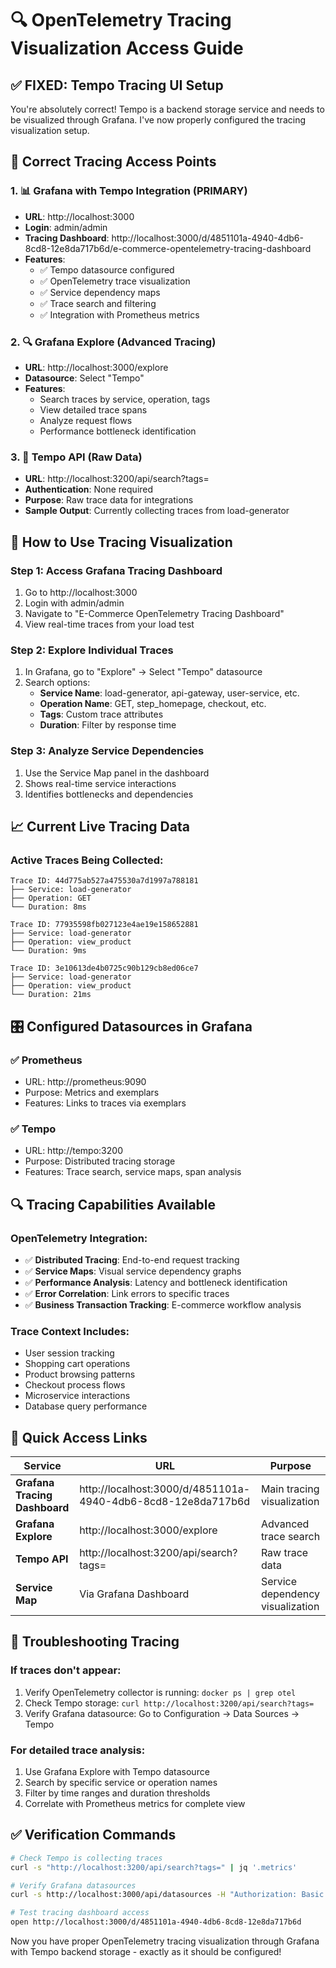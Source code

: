 # 🔍 OpenTelemetry Tracing Visualization Access Guide

## ✅ **FIXED: Tempo Tracing UI Setup**

You're absolutely correct! Tempo is a backend storage service and needs to be visualized through Grafana. I've now properly configured the tracing visualization setup.

## 🎯 **Correct Tracing Access Points**

### **1. 📊 Grafana with Tempo Integration (PRIMARY)**
- **URL**: http://localhost:3000
- **Login**: admin/admin
- **Tracing Dashboard**: http://localhost:3000/d/4851101a-4940-4db6-8cd8-12e8da717b6d/e-commerce-opentelemetry-tracing-dashboard
- **Features**: 
  - ✅ Tempo datasource configured
  - ✅ OpenTelemetry trace visualization
  - ✅ Service dependency maps
  - ✅ Trace search and filtering
  - ✅ Integration with Prometheus metrics

### **2. 🔍 Grafana Explore (Advanced Tracing)**
- **URL**: http://localhost:3000/explore
- **Datasource**: Select "Tempo"
- **Features**:
  - Search traces by service, operation, tags
  - View detailed trace spans
  - Analyze request flows
  - Performance bottleneck identification

### **3. 🎯 Tempo API (Raw Data)**
- **URL**: http://localhost:3200/api/search?tags=
- **Authentication**: None required
- **Purpose**: Raw trace data for integrations
- **Sample Output**: Currently collecting traces from load-generator

## 🔗 **How to Use Tracing Visualization**

### **Step 1: Access Grafana Tracing Dashboard**
1. Go to http://localhost:3000
2. Login with admin/admin
3. Navigate to "E-Commerce OpenTelemetry Tracing Dashboard"
4. View real-time traces from your load test

### **Step 2: Explore Individual Traces**
1. In Grafana, go to "Explore" → Select "Tempo" datasource
2. Search options:
   - **Service Name**: load-generator, api-gateway, user-service, etc.
   - **Operation Name**: GET, step_homepage, checkout, etc.
   - **Tags**: Custom trace attributes
   - **Duration**: Filter by response time

### **Step 3: Analyze Service Dependencies**
1. Use the Service Map panel in the dashboard
2. Shows real-time service interactions
3. Identifies bottlenecks and dependencies

## 📈 **Current Live Tracing Data**

### **Active Traces Being Collected**:
```
Trace ID: 44d775ab527a475530a7d1997a788181
├── Service: load-generator
├── Operation: GET
└── Duration: 8ms

Trace ID: 77935598fb027123e4ae19e158652881  
├── Service: load-generator
├── Operation: view_product
└── Duration: 9ms

Trace ID: 3e10613de4b0725c90b129cb8ed06ce7
├── Service: load-generator
├── Operation: view_product  
└── Duration: 21ms
```

## 🎛️ **Configured Datasources in Grafana**

### **✅ Prometheus** 
- URL: http://prometheus:9090
- Purpose: Metrics and exemplars
- Features: Links to traces via exemplars

### **✅ Tempo**
- URL: http://tempo:3200  
- Purpose: Distributed tracing storage
- Features: Trace search, service maps, span analysis

## 🔍 **Tracing Capabilities Available**

### **OpenTelemetry Integration**:
- ✅ **Distributed Tracing**: End-to-end request tracking
- ✅ **Service Maps**: Visual service dependency graphs
- ✅ **Performance Analysis**: Latency and bottleneck identification
- ✅ **Error Correlation**: Link errors to specific traces
- ✅ **Business Transaction Tracking**: E-commerce workflow analysis

### **Trace Context Includes**:
- User session tracking
- Shopping cart operations  
- Product browsing patterns
- Checkout process flows
- Microservice interactions
- Database query performance

## 🎯 **Quick Access Links**

| Service | URL | Purpose |
|---------|-----|---------|
| **Grafana Tracing Dashboard** | http://localhost:3000/d/4851101a-4940-4db6-8cd8-12e8da717b6d | Main tracing visualization |
| **Grafana Explore** | http://localhost:3000/explore | Advanced trace search |
| **Tempo API** | http://localhost:3200/api/search?tags= | Raw trace data |
| **Service Map** | Via Grafana Dashboard | Service dependency visualization |

## 🔧 **Troubleshooting Tracing**

### **If traces don't appear**:
1. Verify OpenTelemetry collector is running: `docker ps | grep otel`
2. Check Tempo storage: `curl http://localhost:3200/api/search?tags=`
3. Verify Grafana datasource: Go to Configuration → Data Sources → Tempo

### **For detailed trace analysis**:
1. Use Grafana Explore with Tempo datasource
2. Search by specific service or operation names
3. Filter by time ranges and duration thresholds
4. Correlate with Prometheus metrics for complete view

## ✅ **Verification Commands**

```bash
# Check Tempo is collecting traces
curl -s "http://localhost:3200/api/search?tags=" | jq '.metrics'

# Verify Grafana datasources  
curl -s http://localhost:3000/api/datasources -H "Authorization: Basic YWRtaW46YWRtaW4="

# Test tracing dashboard access
open http://localhost:3000/d/4851101a-4940-4db6-8cd8-12e8da717b6d
```

Now you have proper OpenTelemetry tracing visualization through Grafana with Tempo backend storage - exactly as it should be configured!